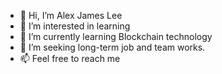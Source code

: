 - 👋 Hi, I’m Alex James Lee
- 👀 I’m interested in learning
- 🌱 I’m currently learning Blockchain technology
- 💞️ I’m seeking long-term job and team works.
- 📫 Feel free to reach me

<!---
AlexJLee777/AlexJLee777 is a ✨ special ✨ repository because its `README.md` (this file) appears on your GitHub profile.
You can click the Preview link to take a look at your changes.
--->
